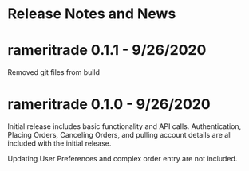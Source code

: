 # Release Notes and News

# rameritrade 0.1.1 - 9/26/2020

Removed git files from build

# rameritrade 0.1.0 - 9/26/2020

Initial release includes basic functionality
and API calls. Authentication, Placing Orders,
Canceling Orders, and pulling account details
are all included with the initial release. 

Updating User Preferences and complex order
entry are not included.
